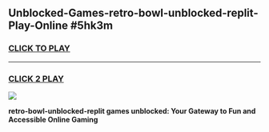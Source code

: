 
## Unblocked-Games-retro-bowl-unblocked-replit-Play-Online #5hk3m
<h3>
<a href="https://news.freeplayer.one?title=retro-bowl-unblocked-replit&ref=3">CLICK TO PLAY</a></h3>
<hr>

<h3>
<a href="https://news.freeplayer.one?title=retro-bowl-unblocked-replit&ref=3">CLICK 2 PLAY</a>
  
</h3>

<a href="https://news.freeplayer.one?title=retro-bowl-unblocked-replit&ref=3"><img src="https://clearcache.store/games.png"></a>


**retro-bowl-unblocked-replit games unblocked: Your Gateway to Fun and Accessible Online Gaming**
